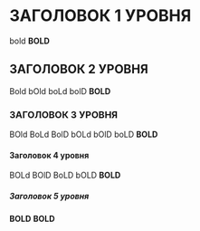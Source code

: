 # ЗАГОЛОВОК 1 УРОВНЯ

bold **BOLD**

## ЗАГОЛОВОК 2 УРОВНЯ

Bold bOld boLd bolD **BOLD**

### ЗАГОЛОВОК 3 УРОВНЯ

BOld BoLd BolD bOLd bOlD boLD **BOLD**

#### Заголовок 4 уровня

BOLd BOlD BoLD bOLD **BOLD**

##### Заголовок 5 уровня

**BOLD** **BOLD**
